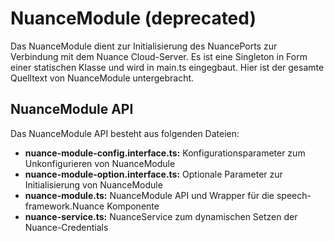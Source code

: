 # NuanceModule (deprecated)

Das NuanceModule dient zur Initialisierung des NuancePorts zur Verbindung mit dem Nuance Cloud-Server.
Es ist eine Singleton in Form einer statischen Klasse und wird in main.ts eingegbaut.
Hier ist der gesamte Quelltext von NuanceModule untergebracht.


## NuanceModule API

Das NuanceModule API besteht aus folgenden Dateien:

* **nuance-module-config.interface.ts:** Konfigurationsparameter zum Unkonfigurieren von NuanceModule
* **nuance-module-option.interface.ts:** Optionale Parameter zur Initialisierung von NuanceModule
* **nuance-module.ts:** NuanceModule API und Wrapper für die speech-framework.Nuance Komponente
* **nuance-service.ts:** NuanceService zum dynamischen Setzen der Nuance-Credentials
